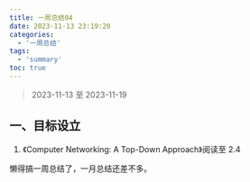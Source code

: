 ```yaml
---
title: 一周总结04
date: 2023-11-13 23:19:20
categories:
  - '一周总结'
tags:
  - 'summary'
toc: true
---
```


> 2023-11-13 至 2023-11-19

## 一、目标设立

1. 《Computer Networking: A Top-Down Approach》阅读至 2.4

懒得搞一周总结了，一月总结还差不多。
